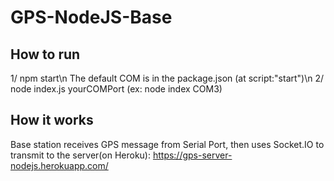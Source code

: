 # GPS-NodeJS-Base

## How to run
1/ npm start\n 
  The default COM is in the package.json (at script:"start")\n
2/ node index.js yourCOMPort (ex: node index COM3)

## How it works 
Base station receives GPS message from Serial Port, then uses Socket.IO to transmit to the server(on Heroku): https://gps-server-nodejs.herokuapp.com/
